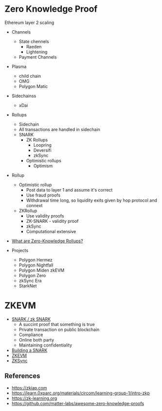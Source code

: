 # Zero Knowledge Proof

Ethereum layer 2 scaling
- Channels
    - State chennels
        - Raeden
        - Lightening
    - Payment Channels
- Plasma 
    - child chain
    - OMG
    - Polygon Matic
- Sidechainss
    - xDai
- Rollups
    - Sidechain
    - All transactions are handled in sidechain
    - SNARK
        - ZK Rollups
            - Loopring
            - Deversifi
            - zkSync
        - Optimistic rollups
            - Optimism

- Rollup
    - Optimistic rollup
        - Post data to layer 1 and assume it's correct
        - Use fraud proofs
        - Withdrawal time long, so liquidity exits given by hop protocol and connext
    - ZKRollup
        - Use validity proofs
        - ZK-SNARK - validity proof
        - zkSync
        - Computational extensive

- [What are Zero-Knowledge Rollups?](https://pixelplex.io/blog/overview-of-zk-rollups/)

- Projects
    - Polygon Hermez
    - Polygon Nightfall
    - Polygon Miden zkEVM
    - Polygon Zero
    - zkSync Era
    - StarkNet

# ZKEVM

- [SNARK / zk SNARK](https://youtu.be/h-94UhJLeck?list=PLj80z0cJm8QErn3akRcqvxUsyXWC81OGq)
    - A succint proof that something is true
    - Private transaction on public blockchain
    - Compliance
    - Online both party
    - Maintaining confidentiality
- [Building a SNARK](https://youtu.be/J4pVTamUBvU?list=PLj80z0cJm8QErn3akRcqvxUsyXWC81OGq)
- [ZKEVM](https://pixelplex.io/blog/zkevm-explained)
- [ZKSync](https://era.zksync.io/docs/reference/concepts/zkSync.html#the-state-of-zksync)

## References
- https://zkiap.com
- https://learn.0xparc.org/materials/circom/learning-group-1/intro-zkp
- https://zk-learning.org
- https://github.com/matter-labs/awesome-zero-knowledge-proofs